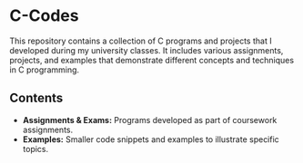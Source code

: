 # C-Codes

This repository contains a collection of C programs and projects that I developed during my university classes. It includes various assignments, projects, and examples that demonstrate different concepts and techniques in C programming.

## Contents

- **Assignments & Exams:** Programs developed as part of coursework assignments.
- **Examples:** Smaller code snippets and examples to illustrate specific topics.
